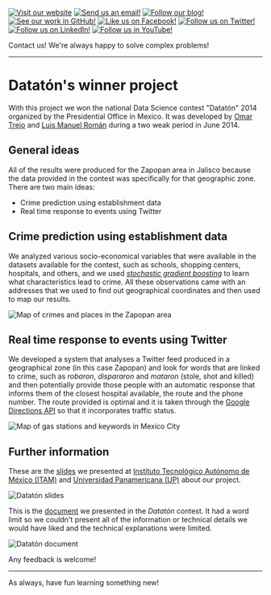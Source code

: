 [![Visit our website](https://s31.postimg.org/9n8vhzwqj/datata.png)](http://links.datata.mx/datata-website)
[![Send us an email!](https://s31.postimg.org/xpo23w8yj/email.png)](mailto:contact@datata.mx)
[![Follow our blog!](https://s32.postimg.org/6l5f28pad/rss.png)](http://links.datata.mx/datata-blog)
[![See our work in GitHub!](https://s32.postimg.org/aan6j9vyd/github.png)](http://links.datata.mx/datata-github)
[![Like us on Facebook!](https://s32.postimg.org/b2lxxj2o5/facebook.png)](http://links.datata.mx/datata-fb)
[![Follow us on Twitter!](https://s31.postimg.org/8trwvjzyz/twitter.png)](http://links.datata.mx/datata-tw)
[![Follow us on LinkedIn!](https://s32.postimg.org/zeaaws26d/linkedin.png)](http://links.datata.mx/datata-linkedin)
[![Follow us in YouTube!](https://s31.postimg.org/f2navtpzf/youtube.png)](http://links.datata.mx/datata-youtube)

Contact us! We're always happy to solve complex problems!

---

# Datatón's winner project

With this project we won the national Data Science contest "Datatón" 2014 organized by the Presidential Office in Mexico. It was developed by [Omar Trejo](http://links.datata.mx/linkedin-omar-trejo) and [Luis Manuel Román](https://github.com/lromang) during a two weak period in June 2014.

## General ideas

All of the results were produced for the Zapopan area in Jalisco because the data provided in the contest was specifically for that geographic zone. There are two main ideas:

- Crime prediction using establishment data
- Real time response to events using Twitter

## Crime prediction using establishment data

We analyzed various socio-economical variables that were available in the datasets available for the contest, such as schools, shopping centers, hospitals, and others, and we used [_stochastic gradient boosting_](https://en.wikipedia.org/wiki/Gradient_boosting) to learn what characteristics lead to crime. All these observations came with an addresses that we used to find out geographical coordinates and then used to map our results.

![Map of crimes and places in the Zapopan area](http://s4.postimg.org/tkadl5a25/Screen_Shot_2014_09_12_at_1_31_02_AM.png)

## Real time response to events using Twitter

We developed a system that analyses a Twitter feed produced in a geographical zone (in this case Zapopan) and look for words that are linked to crime, such as _robaron_, _dispararon_ and _mataron_ (stole, shot and killed) and then potentially provide those people with an automatic response that informs them of the closest hospital available, the route and the phone number. The route provided is optimal and it is taken through the [Google Directions API](https://developers.google.com/maps/documentation/directions/) so that it incorporates traffic status.

![Map of gas stations and keywords in Mexico City](http://s30.postimg.org/8sfljqbxt/Mexico_City.png)

## Further information

These are the [slides](http://links.datata.mx/dataton-slides) we presented at [Instituto Tecnológico Autónomo de México (ITAM)](http://www.itam.mx) and [Universidad Panamericana (UP)](http://www.up.edu.mx/es) about our project.

![Datatón slides](https://s31.postimg.org/lb4hvf4y3/dataton_slides.png)

This is the [document](http://links.datata.mx/dataton-document) we presented in the _Datatón_ contest. It had a word limit so we couldn't present all of the information or technical details we would have liked and the technical explanations were limited.

![Datatón document](https://s32.postimg.org/gjbrs1qw5/dataton_paper.png)

Any feedback is welcome!

---

As always, have fun learning something new!
